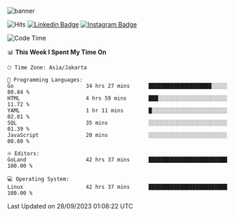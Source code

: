 ![banner](https://readme-typing-svg.herokuapp.com/?lines=Hello,+There!+👋;This+is+ryanbekhen....;Nice+to+meet+you!&center=false)

![Hits](https://hits.seeyoufarm.com/api/count/incr/badge.svg?url=https%3A%2F%2Fgithub.com%2Fryanbekhen%2Fhit-counter&count_bg=%2379C83D&title_bg=%23555555&icon=github.svg&icon_color=%23E7E7E7&title=Provile+views&edge_flat=true)
[![Linkedin Badge](https://img.shields.io/badge/-LinkedIn-0e76a8?style=flat-square&logo=Linkedin&logoColor=white)](https://linkedin.com/in/ryanbekhen)
[![Instagram Badge](https://img.shields.io/badge/-Instagram-e4405f?style=flat-square&logo=Instagram&logoColor=white)](https://instagram.com/ryanbekhen.dev/)

<!--START_SECTION:waka-->
![Code Time](http://img.shields.io/badge/Code%20Time-657%20hrs%2016%20mins-blue)

📊 **This Week I Spent My Time On** 

```text
🕑︎ Time Zone: Asia/Jakarta

💬 Programming Languages: 
Go                       34 hrs 27 mins      ████████████████████░░░░░   80.84 % 
HTML                     4 hrs 59 mins       ███░░░░░░░░░░░░░░░░░░░░░░   11.72 % 
YAML                     1 hr 11 mins        █░░░░░░░░░░░░░░░░░░░░░░░░   02.81 % 
SQL                      35 mins             ░░░░░░░░░░░░░░░░░░░░░░░░░   01.39 % 
JavaScript               20 mins             ░░░░░░░░░░░░░░░░░░░░░░░░░   00.80 % 

🔥 Editors: 
GoLand                   42 hrs 37 mins      █████████████████████████   100.00 % 

💻 Operating System: 
Linux                    42 hrs 37 mins      █████████████████████████   100.00 % 
```


 Last Updated on 28/09/2023 01:08:22 UTC
<!--END_SECTION:waka-->
